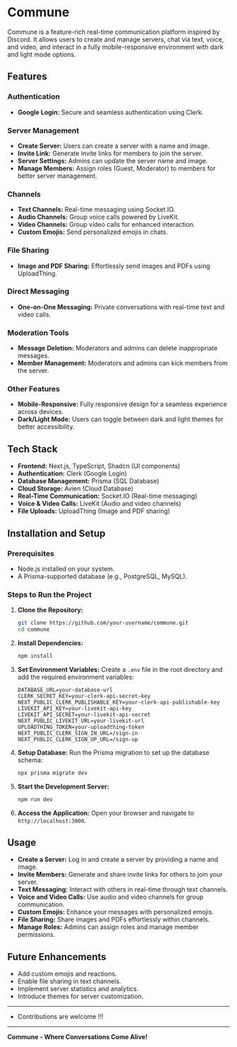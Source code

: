 # Commune

Commune is a feature-rich real-time communication platform inspired by Discord. It allows users to create and manage servers, chat via text, voice, and video, and interact in a fully mobile-responsive environment with dark and light mode options.

## Features

### Authentication
- **Google Login:** Secure and seamless authentication using Clerk.

### Server Management
- **Create Server:** Users can create a server with a name and image.
- **Invite Link:** Generate invite links for members to join the server.
- **Server Settings:** Admins can update the server name and image.
- **Manage Members:** Assign roles (Guest, Moderator) to members for better server management.

### Channels
- **Text Channels:** Real-time messaging using Socket.IO.
- **Audio Channels:** Group voice calls powered by LiveKit.
- **Video Channels:** Group video calls for enhanced interaction.
- **Custom Emojis:** Send personalized emojis in chats.

### File Sharing
- **Image and PDF Sharing:** Effortlessly send images and PDFs using UploadThing.

### Direct Messaging
- **One-on-One Messaging:** Private conversations with real-time text and video calls.

### Moderation Tools
- **Message Deletion:** Moderators and admins can delete inappropriate messages.
- **Member Management:** Moderators and admins can kick members from the server.

### Other Features
- **Mobile-Responsive:** Fully responsive design for a seamless experience across devices.
- **Dark/Light Mode:** Users can toggle between dark and light themes for better accessibility.

## Tech Stack

- **Frontend:** Next.js, TypeScript, Shadcn (UI components)
- **Authentication:** Clerk (Google Login)
- **Database Management:** Prisma (SQL Database)
- **Cloud Storage:** Avien (Cloud Database)
- **Real-Time Communication:** Socket.IO (Real-time messaging)
- **Voice & Video Calls:** LiveKit (Audio and video channels)
- **File Uploads:** UploadThing (Image and PDF sharing)

## Installation and Setup

### Prerequisites
- Node.js installed on your system.
- A Prisma-supported database (e.g., PostgreSQL, MySQL).

### Steps to Run the Project

1. **Clone the Repository:**
   ```bash
   git clone https://github.com/your-username/commune.git
   cd commune
   ```

2. **Install Dependencies:**
   ```bash
   npm install
   ```

3. **Set Environment Variables:**
   Create a `.env` file in the root directory and add the required environment variables:
   ```env
   DATABASE_URL=your-database-url
   CLERK_SECRET_KEY=your-clerk-api-secret-key
   NEXT_PUBLIC_CLERK_PUBLISHABLE_KEY=your-clerk-api-publishable-key
   LIVEKIT_API_KEY=your-livekit-api-key
   LIVEKIT_API_SECRET=your-livekit-api-secret
   NEXT_PUBLIC_LIVEKIT_URL=your-livekit-url
   UPLOADTHING_TOKEN=your-uploadthing-token
   NEXT_PUBLIC_CLERK_SIGN_IN_URL=/sign-in
   NEXT_PUBLIC_CLERK_SIGN_UP_URL=/sign-up
   ```

4. **Setup Database:**
   Run the Prisma migration to set up the database schema:
   ```bash
   npx prisma migrate dev
   ```

5. **Start the Development Server:**
   ```bash
   npm run dev
   ```

6. **Access the Application:**
   Open your browser and navigate to `http://localhost:3000`.

## Usage
- **Create a Server:** Log in and create a server by providing a name and image.
- **Invite Members:** Generate and share invite links for others to join your server.
- **Text Messaging:** Interact with others in real-time through text channels.
- **Voice and Video Calls:** Use audio and video channels for group communication.
- **Custom Emojis:** Enhance your messages with personalized emojis.
- **File Sharing:** Share images and PDFs effortlessly within channels.
- **Manage Roles:** Admins can assign roles and manage member permissions.

## Future Enhancements
- Add custom emojis and reactions.
- Enable file sharing in text channels.
- Implement server statistics and analytics.
- Introduce themes for server customization.

---
- Contributions are welcome !!!


---

**Commune - Where Conversations Come Alive!**
